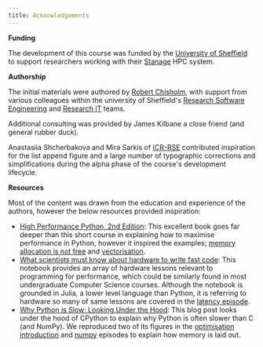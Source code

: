 ```yaml
---
title: Acknowledgements
---
```


**Funding**

The development of this course was funded by the [University of Sheffield](https://www.sheffield.ac.uk) to support researchers working with their [Stanage](https://docs.hpc.shef.ac.uk/en/latest/stanage/index.html#gsc.tab=0) HPC system.

**Authorship**

The initial materials were authored by [Robert Chisholm](https://www.sheffield.ac.uk/dcs/people/research-staff/robert-chisholm), with support from various colleagues within the university of Sheffield's [Research Software Engineering](https://rse.shef.ac.uk) and [Research IT](https://www.sheffield.ac.uk/it-services/research) teams.

Additional consulting was provided by James Kilbane a close friend (and general rubber duck).

Anastasiia Shcherbakova and Mira Sarkis of [ICR-RSE](https://github.com/ICR-RSE-Group) contributed inspiration for the list append figure and a large number of typographic corrections and simplifications during the alpha phase of the course's development lifecycle.

**Resources**

Most of the content was drawn from the education and experience of the authors, however the below resources provided inspiration:

* [High Performance Python, 2nd Edition](https://www.oreilly.com/library/view/high-performance-python/9781492055013/): This excellent book goes far deeper than this short course in explaining how to maximise performance in Python, however it inspired the examples; [memory allocation is not free](optimisation-latency.html#memory-allocation-is-not-free) and [vectorisation](optimisation-latency.html#memory-allocation-is-not-free).
* [What scientists must know about hardware to write fast code](https://viralinstruction.com/posts/hardware/): This notebook provides an array of hardware lessons relevant to programming for performance, which could be similarly found in most undergraduate Computer Science courses. Although the notebook is grounded in Julia, a lower level language than Python, it is referring to hardware so many of same lessons are covered in the [latency episode](optimisation-latency).
* [Why Python is Slow: Looking Under the Hood](https://jakevdp.github.io/blog/2014/05/09/why-python-is-slow/): This blog post looks under the hood of CPython to explain why Python is often slower than C (and NumPy). We reproduced two of its figures in the [optimisation introduction](optimisation-introduction.html) and [numpy](optimisation-numpy) episodes to explain how memory is laid out.

